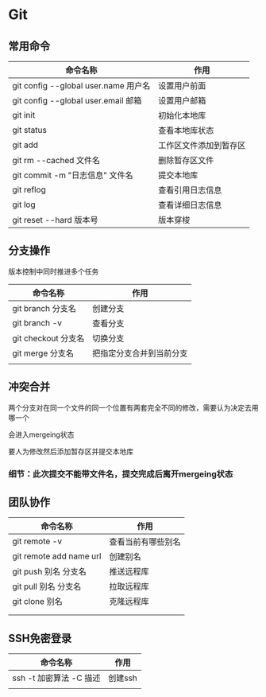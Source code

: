 # Git

## 常用命令

| 命令名称                             | 作用                   |
| ------------------------------------ | ---------------------- |
| git config --global user.name 用户名 | 设置用户前面           |
| git config --global user.email 邮箱  | 设置用户邮箱           |
| git init                             | 初始化本地库           |
| git status                           | 查看本地库状态         |
| git add                              | 工作区文件添加到暂存区 |
| git rm --cached 文件名               | 删除暂存区文件         |
| git commit -m "日志信息"  文件名     | 提交本地库             |
| git reflog                           | 查看引用日志信息       |
| git log                              | 查看详细日志信息       |
| git reset --hard 版本号              | 版本穿梭               |

## 分支操作

版本控制中同时推进多个任务

| 命令名称            | 作用                     |
| ------------------- | ------------------------ |
| git branch 分支名   | 创建分支                 |
| git branch -v       | 查看分支                 |
| git checkout 分支名 | 切换分支                 |
| git merge 分支名    | 把指定分支合并到当前分支 |
|                     |                          |

## 冲突合并

两个分支对在同一个文件的同一个位置有两套完全不同的修改，需要认为决定去用哪一个

会进入mergeing状态

要人为修改然后添加暂存区并提交本地库

### 细节：此次提交不能带文件名，提交完成后离开mergeing状态

## 团队协作

| 命令名称                | 作用               |
| ----------------------- | ------------------ |
| git remote -v           | 查看当前有哪些别名 |
| git remote add name url | 创建别名           |
| git push 别名 分支名    | 推送远程库         |
| git pull 别名 分支名    | 拉取远程库         |
| git clone 别名          | 克隆远程库         |
|                         |                    |
|                         |                    |

## SSH免密登录

| 命令名称                | 作用    |
| ----------------------- | ------- |
| ssh -t 加密算法 -C 描述 | 创建ssh |
|                         |         |